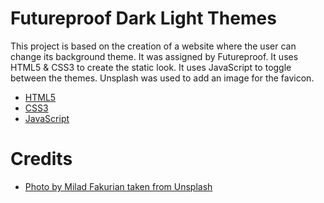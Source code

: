 # Futureproof Dark Light Themes

This project is based on the creation of a website where the user can change its background theme. It was assigned by Futureproof. It uses HTML5 & CSS3 to create the static look. It uses JavaScript to toggle between the themes. Unsplash was used to add an image for the favicon.

- [HTML5](https://developer.mozilla.org/en-US/docs/Web/HTML)
- [CSS3](https://developer.mozilla.org/en-US/docs/Web/CSS)
- [JavaScript](https://developer.mozilla.org/en-US/docs/Web/JavaScript)

# Credits

- [Photo by Milad Fakurian taken from Unsplash](https://images.unsplash.com/photo-1618005198919-d3d4b5a92ead?ixlib=rb-1.2.1&ixid=MnwxMjA3fDB8MHxwaG90by1wYWdlfHx8fGVufDB8fHx8&auto=format&fit=crop&w=1074&q=80)
